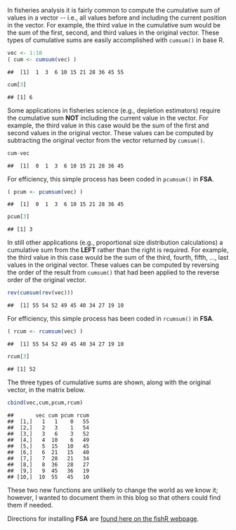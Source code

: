


In fisheries analysis it is fairly common to compute the cumulative sum of values in a vector  -- i.e., all values before and including the current position in the vector.  For example, the third value in the cumulative sum would be the sum of the first, second, and third values in the original vector.  These types of cumulative sums are easily accomplished with `cumsum()` in base R.

```r
vec <- 1:10
( cum <- cumsum(vec) )
```

```
##  [1]  1  3  6 10 15 21 28 36 45 55
```

```r
cum[3]
```

```
## [1] 6
```

Some applications in fisheries science (e.g., depletion estimators) require the cumulative sum **NOT** including the current value in the vector.  For example, the third value in this case would be the sum of the first and second values in the original vector.  These values can be computed by subtracting the original vector from the vector returned by `cumsum()`.


```r
cum-vec
```

```
##  [1]  0  1  3  6 10 15 21 28 36 45
```

For efficiency, this simple process has been coded in `pcumsum()` in **FSA**.


```r
( pcum <- pcumsum(vec) )
```

```
##  [1]  0  1  3  6 10 15 21 28 36 45
```

```r
pcum[3]
```

```
## [1] 3
```

In still other applications (e.g., proportional size distribution calculations) a cumulative sum from the **LEFT** rather than the right is required.  For example, the third value in this case would be the sum of the third, fourth, fifth, ..., last values in the original vector.  These values can be computed by reversing the order of the result from `cumsum()` that had been applied to the reverse order of the original vector.



```r
rev(cumsum(rev(vec)))
```

```
##  [1] 55 54 52 49 45 40 34 27 19 10
```

For efficiency, this simple process has been coded in `rcumsum()` in **FSA**.


```r
( rcum <- rcumsum(vec) )
```

```
##  [1] 55 54 52 49 45 40 34 27 19 10
```

```r
rcum[3]
```

```
## [1] 52
```

The three types of cumulative sums are shown, along with the original vector, in the matrix below.

```r
cbind(vec,cum,pcum,rcum)
```

```
##       vec cum pcum rcum
##  [1,]   1   1    0   55
##  [2,]   2   3    1   54
##  [3,]   3   6    3   52
##  [4,]   4  10    6   49
##  [5,]   5  15   10   45
##  [6,]   6  21   15   40
##  [7,]   7  28   21   34
##  [8,]   8  36   28   27
##  [9,]   9  45   36   19
## [10,]  10  55   45   10
```

These two new functions are unlikely to change the world as we know it; however, I wanted to document them in this blog so that others could find them if needed.

Directions for installing **FSA** are [found here on the fishR webpage](https://fishr.wordpress.com/fsa/).
